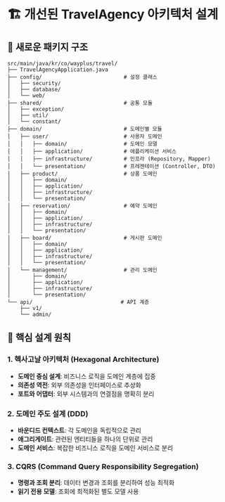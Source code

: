 # 🏗️ 개선된 TravelAgency 아키텍처 설계

## 📁 새로운 패키지 구조

```
src/main/java/kr/co/wayplus/travel/
├── TravelAgencyApplication.java
├── config/                          # 설정 클래스
│   ├── security/
│   ├── database/
│   └── web/
├── shared/                          # 공통 모듈
│   ├── exception/
│   ├── util/
│   └── constant/
├── domain/                          # 도메인별 모듈
│   ├── user/                        # 사용자 도메인
│   │   ├── domain/                  # 도메인 모델
│   │   ├── application/             # 애플리케이션 서비스
│   │   ├── infrastructure/          # 인프라 (Repository, Mapper)
│   │   └── presentation/            # 프레젠테이션 (Controller, DTO)
│   ├── product/                     # 상품 도메인
│   │   ├── domain/
│   │   ├── application/
│   │   ├── infrastructure/
│   │   └── presentation/
│   ├── reservation/                 # 예약 도메인
│   │   ├── domain/
│   │   ├── application/
│   │   ├── infrastructure/
│   │   └── presentation/
│   ├── board/                       # 게시판 도메인
│   │   ├── domain/
│   │   ├── application/
│   │   ├── infrastructure/
│   │   └── presentation/
│   └── management/                  # 관리 도메인
│       ├── domain/
│       ├── application/
│       ├── infrastructure/
│       └── presentation/
└── api/                            # API 계층
    ├── v1/
    └── admin/
```

## 🎯 핵심 설계 원칙

### 1. 헥사고날 아키텍처 (Hexagonal Architecture)
- **도메인 중심 설계**: 비즈니스 로직을 도메인 계층에 집중
- **의존성 역전**: 외부 의존성을 인터페이스로 추상화
- **포트와 어댑터**: 외부 시스템과의 연결점을 명확히 분리

### 2. 도메인 주도 설계 (DDD)
- **바운디드 컨텍스트**: 각 도메인을 독립적으로 관리
- **애그리게이트**: 관련된 엔티티들을 하나의 단위로 관리
- **도메인 서비스**: 복잡한 비즈니스 로직을 도메인 서비스로 분리

### 3. CQRS (Command Query Responsibility Segregation)
- **명령과 조회 분리**: 데이터 변경과 조회를 분리하여 성능 최적화
- **읽기 전용 모델**: 조회에 최적화된 별도 모델 사용